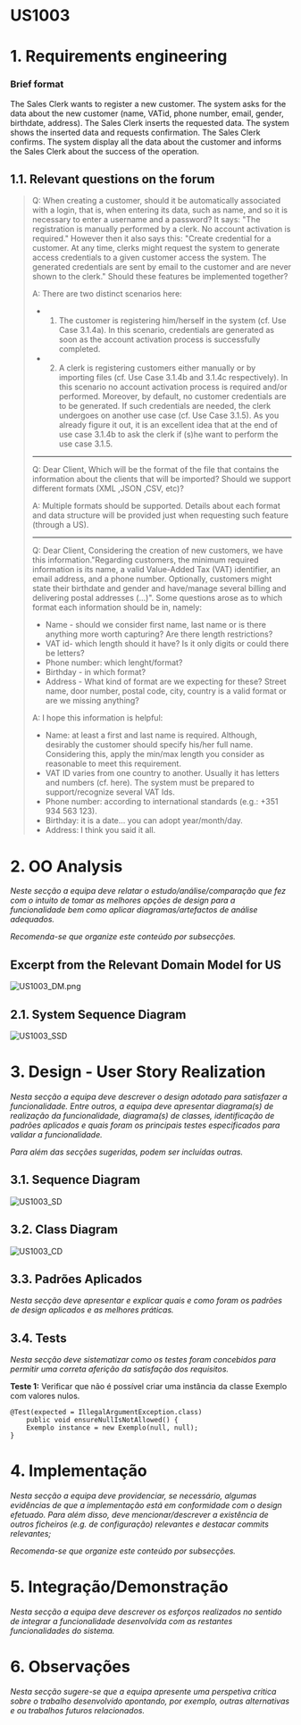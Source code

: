 # US1003


# 1. Requirements engineering

### Brief format

The Sales Clerk wants to register a new customer.
The system asks for the data about the new customer (name, VATid, phone number, email, gender, birthdate, address).
The Sales Clerk inserts the requested data.
The system shows the inserted data and requests confirmation.
The Sales Clerk confirms.
The system display all the data about the customer and informs the Sales Clerk about the success of the operation.


## 1.1. Relevant questions on the forum

> Q: When creating a customer, should it be automatically associated with a login, that is, when entering its data, such as name, and so it is necessary to enter a username and a password? It says: "The registration is manually performed by a clerk. No account activation is required."
However then it also says this: "Create credential for a customer. At any time, clerks might request the system to generate access credentials to a given customer access the system. The generated credentials are sent by email to the customer and are never shown to the clerk."
Should these features be implemented together?
>
> A: There are two distinct scenarios here:
> * 1. The customer is registering him/herself in the system (cf. Use Case 3.1.4a). In this scenario, credentials are generated as soon as the account activation process is successfully completed.
> * 2. A clerk is registering customers either manually or by importing files (cf. Use Case 3.1.4b and 3.1.4c respectively). In this scenario no account activation process is required and/or performed. Moreover, by default, no customer credentials are to be generated. If such credentials are needed, the clerk undergoes on another use case (cf. Use Case 3.1.5). As you already figure it out, it is an excellent idea that at the end of use case 3.1.4b to ask the clerk if (s)he want to perform the use case 3.1.5.
>
>---
>
> Q: Dear Client, Which will be the format of the file that contains the information about the clients that will be imported? Should we support different formats (XML ,JSON ,CSV, etc)?
>
> A: Multiple formats should be supported. Details about each format and data structure will be provided just when requesting such feature (through a US).
>
>---
>
> Q: Dear Client, Considering the creation of new customers, we have this information."Regarding customers, the minimum required information is its name, a valid Value-Added Tax (VAT) identifier, an email address, and a phone number. Optionally, customers might state their birthdate and gender and have/manage several billing and delivering postal addresses (...)". Some questions arose as to which format each information should be in, namely:
> * Name - should we consider first name, last name or is there anything more worth capturing? Are there length restrictions? 
> * VAT id- which length should it have? Is it only digits or could there be letters?
> * Phone number: which lenght/format?
> * Birthday - in which format?
> * Address - What kind of format are we expecting for these? Street name, door number, postal code, city, country is a valid format or are we missing anything?
>
> A: I hope this information is helpful:
> * Name: at least a first and last name is required. Although, desirably the customer should specify his/her full name. Considering this, apply the min/max length you consider as reasonable to meet this requirement.
> * VAT ID varies from one country to another. Usually it has letters and numbers (cf. here). The system must be prepared to support/recognize several VAT Ids.
> * Phone number: according to international standards (e.g.: +351 934 563 123).
> * Birthday: it is a date... you can adopt year/month/day.
> * Address: I think you said it all.

# 2. OO Analysis

*Neste secção a equipa deve relatar o estudo/análise/comparação que fez com o intuito de tomar as melhores opções de design para a funcionalidade bem como aplicar diagramas/artefactos de análise adequados.*

*Recomenda-se que organize este conteúdo por subsecções.*

## Excerpt from the Relevant Domain Model for US

![US1003_DM.png](US1003_DM.png)

## 2.1. System Sequence Diagram

![US1003_SSD](US1003_SSD.png)


# 3. Design - User Story Realization

*Nesta secção a equipa deve descrever o design adotado para satisfazer a funcionalidade. Entre outros, a equipa deve apresentar diagrama(s) de realização da funcionalidade, diagrama(s) de classes, identificação de padrões aplicados e quais foram os principais testes especificados para validar a funcionalidade.*

*Para além das secções sugeridas, podem ser incluídas outras.*

## 3.1. Sequence Diagram

![US1003_SD](US1003_SD.png)

## 3.2. Class Diagram

![US1003_CD](US1003_CD.png)

## 3.3. Padrões Aplicados

*Nesta secção deve apresentar e explicar quais e como foram os padrões de design aplicados e as melhores práticas.*

## 3.4. Tests 
*Nesta secção deve sistematizar como os testes foram concebidos para permitir uma correta aferição da satisfação dos requisitos.*

**Teste 1:** Verificar que não é possível criar uma instância da classe Exemplo com valores nulos.

	@Test(expected = IllegalArgumentException.class)
		public void ensureNullIsNotAllowed() {
		Exemplo instance = new Exemplo(null, null);
	}

# 4. Implementação

*Nesta secção a equipa deve providenciar, se necessário, algumas evidências de que a implementação está em conformidade com o design efetuado. Para além disso, deve mencionar/descrever a existência de outros ficheiros (e.g. de configuração) relevantes e destacar commits relevantes;*

*Recomenda-se que organize este conteúdo por subsecções.*

# 5. Integração/Demonstração

*Nesta secção a equipa deve descrever os esforços realizados no sentido de integrar a funcionalidade desenvolvida com as restantes funcionalidades do sistema.*

# 6. Observações

*Nesta secção sugere-se que a equipa apresente uma perspetiva critica sobre o trabalho desenvolvido apontando, por exemplo, outras alternativas e ou trabalhos futuros relacionados.*



